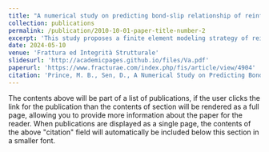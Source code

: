 ```yaml
---
title: "A numerical study on predicting bond-slip relationship of reinforced concrete using surface based cohesive behavior"
collection: publications
permalink: /publication/2010-10-01-paper-title-number-2
excerpt: 'This study proposes a finite element modeling strategy of reinforced concrete under pullout force by using the expected failure mechanism to predict bond-slip behaviour in ABAQUS.'
date: 2024-05-10
venue: 'Frattura ed Integrità Strutturale'
slidesurl: 'http://academicpages.github.io/files/Va.pdf'
paperurl: 'https://www.fracturae.com/index.php/fis/article/view/4904'
citation: 'Prince, M. B., Sen, D., A Numerical Study on Predicting Bond-Slip Relationship of Reinforced Concrete using Surface Based Cohesive Behavior. Frattura Ed Integrità Strutturale, 18(69), 154–180. https://doi.org/10.3221/IGF-ESIS.69.12'
---
```


The contents above will be part of a list of publications, if the user clicks the link for the publication than the contents of section will be rendered as a full page, allowing you to provide more information about the paper for the reader. When publications are displayed as a single page, the contents of the above "citation" field will automatically be included below this section in a smaller font.
